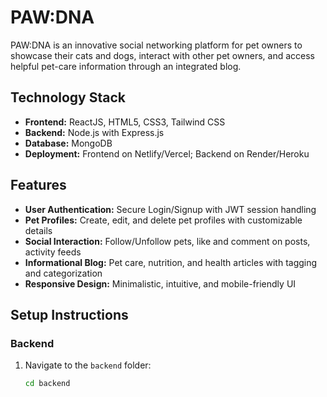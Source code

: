 # PAW:DNA

PAW:DNA is an innovative social networking platform for pet owners to showcase their cats and dogs, interact with other pet owners, and access helpful pet-care information through an integrated blog.

## Technology Stack

- **Frontend:** ReactJS, HTML5, CSS3, Tailwind CSS
- **Backend:** Node.js with Express.js
- **Database:** MongoDB
- **Deployment:** Frontend on Netlify/Vercel; Backend on Render/Heroku

## Features

- **User Authentication:** Secure Login/Signup with JWT session handling
- **Pet Profiles:** Create, edit, and delete pet profiles with customizable details
- **Social Interaction:** Follow/Unfollow pets, like and comment on posts, activity feeds
- **Informational Blog:** Pet care, nutrition, and health articles with tagging and categorization
- **Responsive Design:** Minimalistic, intuitive, and mobile-friendly UI

## Setup Instructions

### Backend

1. Navigate to the `backend` folder:
   ```bash
   cd backend
